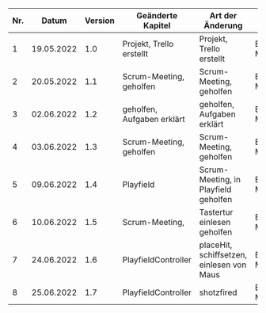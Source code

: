 | Nr. | Datum      | Version | Geänderte Kapitel          | Art der  Änderung                         | Autor       | Status |
|-----|------------|---------|----------------------------|-------------------------------------------|-------------|--------|
| 1   | 19.05.2022 | 1.0     | Projekt, Trello erstellt   | Projekt, Trello erstellt                  | Eder Manuel | fg     |
| 2   | 20.05.2022 | 1.1     | Scrum-Meeting, geholfen    | Scrum-Meeting, geholfen                   | Eder Manuel | fg     |
| 3   | 02.06.2022 | 1.2     | geholfen, Aufgaben erklärt | geholfen, Aufgaben erklärt                | Eder Manuel | fg     |
| 4   | 03.06.2022 | 1.3     | Scrum-Meeting, geholfen    | Scrum-Meeting, geholfen                   | Eder Manuel | fg     |
| 5   | 09.06.2022 | 1.4     | Playfield                  | Scrum-Meeting, in Playfield geholfen      | Eder Manuel | fg     |
| 6   | 10.06.2022 | 1.5     | Scrum-Meeting,             | Tastertur einlesen geholfen               | Eder Manuel | fg     |
| 7   | 24.06.2022 | 1.6     | PlayfieldController        | placeHit, schiffsetzen, einlesen von Maus | Eder Manuel | fg     |
| 8   | 25.06.2022 | 1.7     | PlayfieldController        | shotzfired                                | Eder Manuel | fg     |